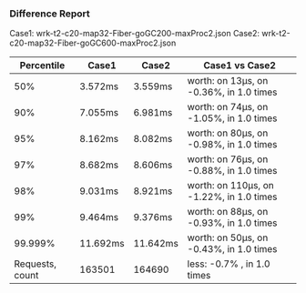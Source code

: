 ### Difference Report
Case1: wrk-t2-c20-map32-Fiber-goGC200-maxProc2.json
Case2: wrk-t2-c20-map32-Fiber-goGC600-maxProc2.json

|Percentile|Case1|Case2|Case1 vs Case2|
|---|---|---|---|
|50%|3.572ms|3.559ms|worth: on 13µs, on -0.36%, in 1.0 times |
|90%|7.055ms|6.981ms|worth: on 74µs, on -1.05%, in 1.0 times |
|95%|8.162ms|8.082ms|worth: on 80µs, on -0.98%, in 1.0 times |
|97%|8.682ms|8.606ms|worth: on 76µs, on -0.88%, in 1.0 times |
|98%|9.031ms|8.921ms|worth: on 110µs, on -1.22%, in 1.0 times |
|99%|9.464ms|9.376ms|worth: on 88µs, on -0.93%, in 1.0 times |
|99.999%|11.692ms|11.642ms|worth: on 50µs, on -0.43%, in 1.0 times |
|Requests, count|163501|164690|less: -0.7% , in 1.0 times |
